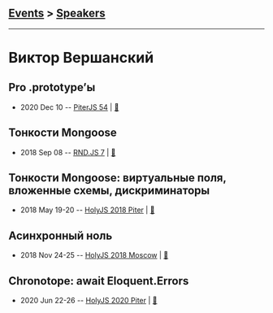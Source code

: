 ## [Events](../README.md) > [Speakers](../speakers.md)
---

# Виктор Вершанский

## Pro .prototype’ы
- 2020 Dec 10 -- [PiterJS 54](https://www.youtube.com/watch?v=wbcL5xn-3l4)  | [:notebook:](https://wentout.github.io/PiterJS_54/)  
## Тонкости Mongoose
- 2018 Sep 08 -- [RND.JS 7](https://www.youtube.com/watch?v=G0BMjOeWmg4&t=10000s)  | [:notebook:](https://vk.com/away.php?to=http%3A%2F%2Fmongooser.com%2F&post=-116797910_227&cc_key=)  
## Тонкости Mongoose: виртуальные поля, вложенные схемы, дискриминаторы
- 2018 May 19-20 -- [HolyJS 2018 Piter](https://youtu.be/Zc3CDFUfHUA)  | [:notebook:](http://mongooser.com/holyjs.html)  
## Асинхронный ноль
- 2018 Nov 24-25 -- [HolyJS 2018 Moscow](https://www.youtube.com/watch?v=6Tg2UA4XaQY)  | [:notebook:](https://downloads.ctfassets.net/nn534z2fqr9f/4JG7XeeyTucWioeuYsqqcy/1fa3d2f3b2d7feb297ca4ffe2fea5f22/Viktor_Vershanskiy_Asinkhronnyy_nol.pdf)  
## Chronotope: await Eloquent.Errors
- 2020 Jun 22-26 -- [HolyJS 2020 Piter](https://youtu.be/EE8oztR_Gtg)  | [:notebook:](https://wentout.github.io/PiterHolyJS2020/)  
